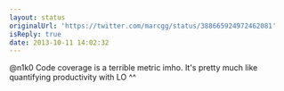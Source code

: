 ```yaml
---
layout: status
originalUrl: 'https://twitter.com/marcgg/status/388665924972462081'
isReply: true
date: 2013-10-11 14:02:32
---
```


@n1k0 Code coverage is a terrible metric imho. It's pretty much like quantifying productivity with LO ^^

